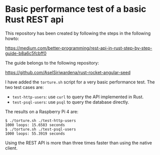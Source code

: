 # Basic performance test of a basic Rust REST api

This repository has been created by following the steps in the
following howto:

https://medium.com/better-programming/rest-api-in-rust-step-by-step-guide-b8a6c5fcbff0

The guide belongs to the following repository:

https://github.com/AselSiriwardena/rust-rocket-angular-seed

I have added the `torture.sh` script for a very basic performance
test.  The two test cases are:

  - `test-http-users`: use `curl` to query the API implemented in Rust.
  - `test-psql-users`: use `psql` to query the database directly.

The results on a Raspberry Pi 4 are:

    $ ./torture.sh ./test-http-users
    1000 loops: 15.6583 seconds
    $ ./torture.sh ./test-psql-users
    1000 loops: 55.3919 seconds

Using the REST API is more than three times faster than using the
native client.
